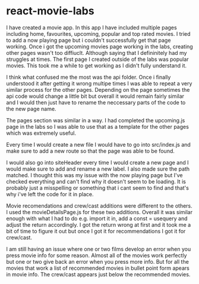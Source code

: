# react-movie-labs

I have created a movie app. In this app I have included multiple pages including home, favourites, upcoming, popular and top rated movies. I tried to add a now playing page but i couldn't successfully get that page working. Once i got the upcoming movies page working in the labs, creating other pages wasn't too diffiuclt. Although saying that I defininitely had my struggles at times. The first page I created outside of the labs was popular movies. This took me a while to get working as I didn't fully understand it. 

I think what confused me the most was the api folder. Once i finally understood it after getting it wrong multipe times I was able to repeat a very similar process for the other pages. Depending on the page sometimes the api code would change a little bit but overall it would remain fairly similar and I would then just have to rename the neccessary parts of the code to the new page name. 

The pages section was similar in a way. I had completed the upcoming.js page in the labs so I was able to use that as a template for the other pages which was extremely useful. 

Every time I would create a new file I would have to go into src/index.js and make sure to add a new route so that the page was able to be found. 

I would also go into siteHeader every time I would create a new page and I would make sure to add and rename a new label. I also made sure the path matched. I thought this was my issue with the now playing page but I've checked everything and can't find why it doesn't seem to be loading. It is probably just a misspelling or something that i cant seem to find and that's why i've left the code for it in place. 

Movie recomendations and crew/cast additions were different to the others. I used the movieDetailsPage.js for these two additions. Overall it was similar enough with what I had to do e.g. import it in, add a const = usequery and adjust the return accordingly. I got the return wrong at first and it took me a bit of time to figure it out but once I got it for recommendations I got it for crew/cast.

I am still having an issue where one or two films develop an error when you press movie info for some reason. Almost all of the movies work perfectly but one or two give back an error when you press more info. But for all the movies that work a list of recommended movies in bullet point form apears in movie info. The crew/cast appears just below the recommended movies. 
